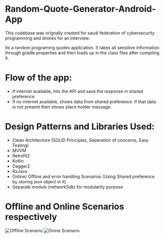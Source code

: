 # Random-Quote-Generator-Android-App
This codebase was orignally created for saudi federation of cybersecurity programming and drones for an interview.

Its a random programing quotes application. It takes all sensitive information through gradle properties and then loads up in the class files after compiling it. 

# Flow of the app:
 - If internet available, hits the API and save the response in shared preference 
 - If no internet available, shows data from shared preference. If that data is not present then shows place holder message.

# Design Patterns and Libraries Used: 
 - Clean Architecture (SOLID Principles, Seperation of concerns, Easy Testing)
 - MVVM
 - Retrofit2
 - Kotlin
 - Dagger2
 - RxJava
 - Online/ Offline and error handling Scenarios (Using Shared preference by storing json object in it)
 - Separate module (networkSdk) for modularity purpose
 
 # Offline and Online Scenarios respectively
 ![Offline Scenario](https://i.ibb.co/mcPjRH7/Screenshot-2020-06-29-at-12-22-11-AM.png)  ![Onine Scenario](https://i.ibb.co/ZzJLLjT/Screenshot-2020-06-29-at-12-23-52-AM.png)
 
